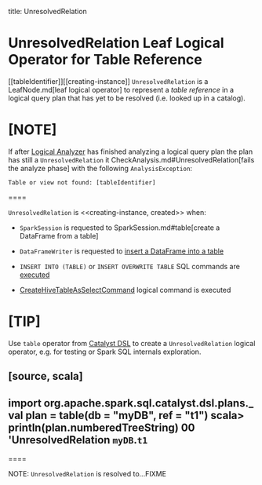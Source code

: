 title: UnresolvedRelation

# UnresolvedRelation Leaf Logical Operator for Table Reference

[[tableIdentifier]][[creating-instance]]
`UnresolvedRelation` is a LeafNode.md[leaf logical operator] to represent a *table reference* in a logical query plan that has yet to be resolved (i.e. looked up in a catalog).

[NOTE]
====
If after [Logical Analyzer](../Analyzer.md) has finished analyzing a logical query plan the plan has still a `UnresolvedRelation` it CheckAnalysis.md#UnresolvedRelation[fails the analyze phase] with the following `AnalysisException`:

```
Table or view not found: [tableIdentifier]
```
====

`UnresolvedRelation` is <<creating-instance, created>> when:

* `SparkSession` is requested to SparkSession.md#table[create a DataFrame from a table]

* `DataFrameWriter` is requested to [insert a DataFrame into a table](../DataFrameWriter.md#insertInto)

* `INSERT INTO (TABLE)` or `INSERT OVERWRITE TABLE` SQL commands are [executed](InsertIntoTable.md#INSERT_INTO_TABLE)

* [CreateHiveTableAsSelectCommand](../hive/CreateHiveTableAsSelectCommand.md) logical command is executed

[TIP]
====
Use `table` operator from [Catalyst DSL](../catalyst-dsl/index.md#plans) to create a `UnresolvedRelation` logical operator, e.g. for testing or Spark SQL internals exploration.

[source, scala]
----
import org.apache.spark.sql.catalyst.dsl.plans._
val plan = table(db = "myDB", ref = "t1")
scala> println(plan.numberedTreeString)
00 'UnresolvedRelation `myDB`.`t1`
----
====

NOTE: `UnresolvedRelation` is resolved to...FIXME
